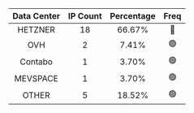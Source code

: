 | Data Center | IP Count | Percentage | Freq |
|:------------:|:--------:|:-----------:|:-----:|
| HETZNER | 18 | 66.67% | 🔴 |
| OVH | 2 | 7.41% | 🟢 |
| Contabo | 1 | 3.70% | 🟢 |
| MEVSPACE | 1 | 3.70% | 🟢 |
| OTHER | 5 | 18.52% | 🟢 |
